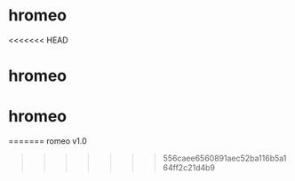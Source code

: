 # hromeo
<<<<<<< HEAD
# hromeo
# hromeo
=======
romeo v1.0
>>>>>>> 556caee6560891aec52ba116b5a164ff2c21d4b9
